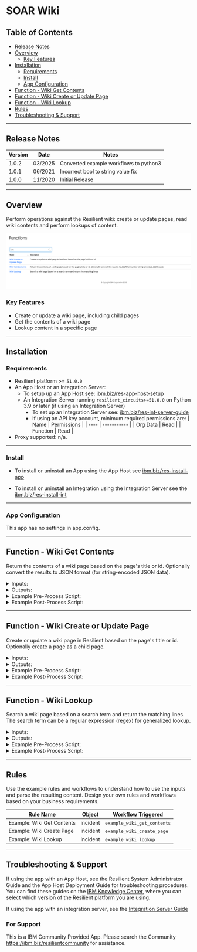 <!--
  This README.md is generated by running:
  "resilient-sdk docgen -p fn_wiki"

  It is best edited using a Text Editor with a Markdown Previewer. VS Code
  is a good example. Checkout https://guides.github.com/features/mastering-markdown/
  for tips on writing with Markdown

  If you make manual edits and run docgen again, a .bak file will be created

  Store any screenshots in the "doc/screenshots" directory and reference them like:
  ![screenshot: screenshot_1](./screenshots/screenshot_1.png)
-->

# SOAR Wiki

## Table of Contents
- [Release Notes](#release-notes)
- [Overview](#overview)
  - [Key Features](#key-features)
- [Installation](#installation)
  - [Requirements](#requirements)
  - [Install](#install)
  - [App Configuration](#app-configuration)
- [Function - Wiki Get Contents](#function---wiki-get-contents)
- [Function - Wiki Create or Update Page](#function---wiki-create-or-update-page)
- [Function - Wiki Lookup](#function---wiki-lookup)
- [Rules](#rules)
- [Troubleshooting & Support](#troubleshooting-&-support)
---

## Release Notes
| Version | Date | Notes |
| ------- | ---- | ----- |
| 1.0.2 | 03/2025 | Converted example workflows to python3 |
| 1.0.1 | 06/2021 | Incorrect bool to string value fix |
| 1.0.0 | 11/2020 | Initial Release |

---

## Overview
<!--
  Provide a high-level description of the function itself and its remote software or application.
  The text below is parsed from the "description" and "long_description" attributes in the setup.py file
-->
Perform operations against the Resilient wiki: create or update pages, read wiki contents and perform lookups of content.

 ![screenshot: main](./doc/screenshots/main.png)


### Key Features
<!--
  List the Key Features of the Integration
-->
* Create or update a wiki page, including child pages
* Get the contents of a wiki page
* Lookup content in a specific page

---

## Installation

### Requirements
<!--
  List any Requirements
-->
* Resilient platform >= `51.0.0`
* An App Host or an Integration Server:
  * To setup up an App Host see:  [ibm.biz/res-app-host-setup](https://ibm.biz/res-app-host-setup)
  * An Integration Server running `resilient_circuits>=51.0.0` on Python 3.9 or later (if using an Integration Server)
    * To set up an Integration Server see: [ibm.biz/res-int-server-guide](https://ibm.biz/res-int-server-guide)
    * If using an API key account, minimum required permissions are:
      | Name | Permissions |
      | ---- | ----------- |
      | Org Data | Read |
      | Function | Read |
* Proxy supported: n/a.

---

### Install
* To install or uninstall an App using the App Host see [ibm.biz/res-install-app](https://ibm.biz/res-install-app)

* To install or uninstall an Integration using the Integration Server see the [ibm.biz/res-install-int](https://ibm.biz/res-install-int)
---

### App Configuration
This app has no settings in app.config.

---

## Function - Wiki Get Contents
Return the contents of a wiki page based on the page's title or id. Optionally convert the results to JSON format (for string-encoded JSON data).


<details><summary>Inputs:</summary>
<p>

| Name | Type | Required | Example | Tooltip |
| ---- | :--: | :------: | ------- | ------- |
| `wiki_contents_as_json` | `boolean` | No | `-` | - |
| `wiki_path` | `text` | Yes | `parent/sub parent/target_wiki` | Use slash between wiki pages |


</p>
</details>

<details><summary>Outputs:</summary>
<p>

```python
results = {
  {
    "version": "1.0",
    "success": true,
    "reason": "",
    "content": {
      "id": 1,
      "title": "test page ΣΤ",
      "children": [],
      "text": "test of fn_wiki_create_updateΣ Τ ",
      "creator": {
        "id": 39,
        "type": "user",
        "name": "shresh@example.com",
        "display_name": "Resilient Sysadmin"
      },
      "create_date": 1743079240704,
      "last_modified_time": 1743079240704,
      "last_modified_by": {
        "id": 39,
        "type": "user",
        "name": "shresh@example.com",
        "display_name": "Resilient Sysadmin"
      },
      "mentioned_widgets": [],
      "perms": {
        "update": true,
        "delete": true
      },
      "parent": ""
    },
    "raw": "",
    "inputs": {
      "wiki_contents_as_json": false,
      "wiki_path": "test page ΣΤ"
    },
    "metrics": {
      "version": "1.0",
      "package": "fn-wiki",
      "package_version": "1.0.1",
      "host": "li-b6f3814c-2cf7-11b2-a85c-95da948e58bf.ibm.com",
      "execution_time_ms": 357,
      "timestamp": "2025-03-27 12:40:58"
    },
    "title": "test page ΣΤ"
  }
}
```

</p>
</details>

<details><summary>Example Pre-Process Script:</summary>
<p>

```python
None
```

</p>
</details>

<details><summary>Example Post-Process Script:</summary>
<p>

```python
note = "Page: '{}'".format(results.inputs.get('wiki_path'))
if results.content:
    note = "{} contents:\n\n{}".format(note, results.content['text'])
    if results.content.get('json'):
        note = "{} \nJSON contents:\n\n{}".format(note, results.content['json'])
else:
    note = "{} not found".format(note)

incident.addNote(note)
```

</p>
</details>

---
## Function - Wiki Create or Update Page
Create or update a wiki page in Resilient based on the page's title or id. Optionally create a page as a child page.


<details><summary>Inputs:</summary>
<p>

| Name | Type | Required | Example | Tooltip |
| ---- | :--: | :------: | ------- | ------- |
| `wiki_body` | `text` | Yes | `-` | - |
| `wiki_create_if_missing` | `boolean` | Yes | `-` | Specify 'No' to only update |
| `wiki_path` | `text` | Yes | `parent/sub parent/target_wiki` | Use slash between wiki pages |

</p>
</details>

<details><summary>Outputs:</summary>
<p>

```python
results = {
  {
    "version": "1.0",
    "success": true,
    "reason": "",
    "content": {
      "id": 1,
      "title": "test page ΣΤ",
      "children": [],
      "text": "test of fn_wiki_create_updateΣ Τ",
      "creator": {
        "id": 39,
        "type": "user",
        "name": "shresh@example.com",
        "display_name": "Resilient Sysadmin"
      },
      "create_date": 1743079240704,
      "last_modified_time": 1743079240704,
      "last_modified_by": {
        "id": 39,
        "type": "user",
        "name": "shresh@example.com",
        "display_name": "Resilient Sysadmin"
      },
      "mentioned_widgets": [],
      "perms": {
        "update": true,
        "delete": true
      },
      "parent": ""
    },
    "raw": "",
    "inputs": {
      "wiki_path": "test page ΣΤ",
      "wiki_body": "test of fn_wiki_create_updateΣ Τ ",
      "wiki_create_if_missing": true
    },
    "metrics": {
      "version": "1.0",
      "package": "fn-wiki",
      "package_version": "1.0.1",
      "host": "li-b6f3814c-2cf7-11b2-a85c-95da948e58bf.ibm.com",
      "execution_time_ms": 624,
      "timestamp": "2025-03-27 12:40:40"
    }
  }
}
```

</p>
</details>

<details><summary>Example Pre-Process Script:</summary>
<p>

```python
None
```

</p>
</details>

<details><summary>Example Post-Process Script:</summary>
<p>

```python
note = "Page/Id: '{}'".format(results.inputs.get('wiki_path'))
if results.content:
    incident.addNote("{} created/updated\n\n{}".format(note, results.content['text']))
```

</p>
</details>

---
## Function - Wiki Lookup
Search a wiki page based on a search term and return the matching lines. The search term can be a regular expression (regex) for generalized lookup.


<details><summary>Inputs:</summary>
<p>

| Name | Type | Required | Example | Tooltip |
| ---- | :--: | :------: | ------- | ------- |
| `wiki_search_term` | `text` | No | `-` | text or regular expression format |
| `wiki_path` | `text` | Yes | `parent/sub parent/target_wiki` | Use slash between wiki pages |

</p>
</details>

<details><summary>Outputs:</summary>
<p>

```python
results = {
  {
    "version": "1.0",
    "success": true,
    "reason": "",
    "content": [
      "test of fn_wiki_create_updateΣ Τ "
    ],
    "raw": "",
    "inputs": {
      "wiki_search_term": "Σ Τ",
      "wiki_path": "test page ΣΤ"
    },
    "metrics": {
      "version": "1.0",
      "package": "fn-wiki",
      "package_version": "1.0.1",
      "host": "li-b6f3814c-2cf7-11b2-a85c-95da948e58bf.ibm.com",
      "execution_time_ms": 363,
      "timestamp": "2025-03-27 12:41:13"
    },
    "title": "test page ΣΤ"
  }
}
```

</p>
</details>

<details><summary>Example Pre-Process Script:</summary>
<p>

```python
None
```

</p>
</details>

<details><summary>Example Post-Process Script:</summary>
<p>

```python
note = "Page/Id: '{}'".format(results.inputs.get('wiki_path'))
if results.content:
    incident.addNote("{}\n\n{}".format(note, "\n".join(results.content)))
else:
    incident.addNote("{} not found".format(note))
```

</p>
</details>

---

## Rules
Use the example rules and workflows to understand how to use the inputs and parse the resulting content. Design your own rules and workflows based on your business requirements.

| Rule Name | Object | Workflow Triggered |
| --------- | ------ | ------------------ |
| Example: Wiki Get Contents | incident | `example_wiki_get_contents` |
| Example: Wiki Create Page | incident | `example_wiki_create_page` |
| Example: Wiki Lookup | incident | `example_wiki_lookup` |

---

## Troubleshooting & Support
If using the app with an App Host, see the Resilient System Administrator Guide and the App Host Deployment Guide for troubleshooting procedures. You can find these guides on the [IBM Knowledge Center](https://www.ibm.com/support/knowledgecenter/SSBRUQ), where you can select which version of the Resilient platform you are using.

If using the app with an integration server, see the [Integration Server Guide](https://ibm.biz/res-int-server-guide)

### For Support
This is a IBM Community Provided App. Please search the Community https://ibm.biz/resilientcommunity for assistance.
